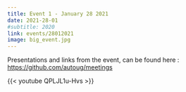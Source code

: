 ```yaml
---
title: Event 1 - January 28 2021
date: 2021-28-01
#subtitle: 2020
link: events/28012021
image: big_event.jpg
---
```


Presentations and links from the event, can be found here : https://github.com/autoug/meetings


{{< youtube QPLJL1u-Hvs >}}

